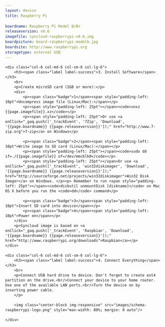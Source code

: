 ```yaml
---
layout: device
title: Raspberry Pi

boardname: Raspberry Pi Model B/B+
releaseversion: v0.6
imagefile: syncloud-raspberrypi-v0.6.img
boardpicture: board-raspberrypi-modelb.jpg
boardsite: http://www.raspberrypi.org
storagetype: external USB
---
```


<div class="row">

    <div class="col-6 col-md-6 col-sm-6 col-lg-6">
        <h3><span class="label label-success">3. Install Software</span></h3>
        <br>
        <p>Create microSD card (2GB or more):</p>
        <div>
            <p><span class="badge">1</span><span style="padding-left: 10pt">Uncompress image file (Linux/Mac):</span></p>
            <p><span style="padding-left: 25pt"></span><code>unxz {{page.imagefile}}.xz</code></p>
            <p><span style="padding-left: 25pt">Or use <a onClick="_gaq.push(['_trackEvent', '7Zip', 'Download', '{{page.boardname}} {{page.releaseversion}}']);" href="http://www.7-zip.org">7-zip</a> on Windows</p>

            <p><span class="badge">2</span><span style="padding-left: 10pt">Write image to SD card (Linux/Mac):</span></p>
            <p><span style="padding-left: 25pt"></span><code>sudo dd if=./{{page.imagefile}} of=/dev/mmcblk0</code></p>
            <p><span style="padding-left: 25pt"></span>Or use <a onClick="_gaq.push(['_trackEvent', 'win32diskimager', 'Download', '{{page.boardname}} {{page.releaseversion}}']);" href="http://sourceforge.net/projects/win32diskimager">Win32 Disk Imager</a> on Windows. </p><p> Remember to run <span style="padding-left: 25pt"></span><code>diskutil unmountDisk [diskname]</code> on Mac OS X before you run the <code>dd</code> command</p> 

            <p><span class="badge">3</span><span style="padding-left: 10pt">Insert SD card into device</span></p>
            <p><span class="badge">4</span><span style="padding-left: 10pt">Power on</span></p>
        </div>
        <p>Syncloud image is based on <a onClick="_gaq.push(['_trackEvent', 'Raspbian', 'Download', '{{page.boardname}} {{page.releaseversion}}']);" href="http://www.raspberrypi.org/downloads">Raspbian</a></p>
    </div>

    <div class="col-6 col-md-6 col-sm-6 col-lg-6">
        <h3><span class="label label-success">4. Connect Everything</span></h3>
        <br>
        <p>Connect USB hard drive to device. Don't forget to create ext4 partition on the drive.<br/>Connect your device to your home router. Use one of the available LAN ports.<br/>Turn the device on by inserting power cable.
        </p>

        <img class="center-block img-responsive" src="images/schema-raspberrypi-logo.png" style="max-width: 80%; margin: 0 auto"/>

    </div>

</div>
